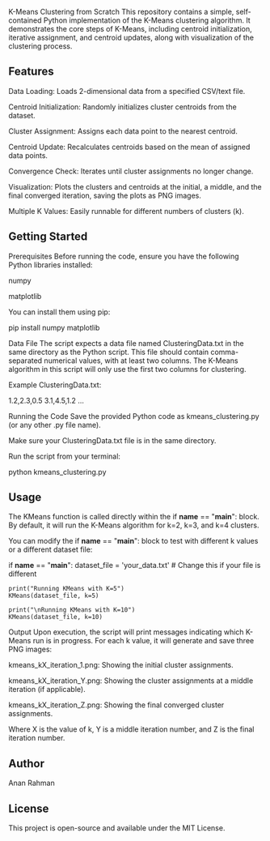 K-Means Clustering from Scratch
This repository contains a simple, self-contained Python implementation of the K-Means clustering algorithm. It demonstrates the core steps of K-Means, including centroid initialization, iterative assignment, and centroid updates, along with visualization of the clustering process.

## Features
Data Loading: Loads 2-dimensional data from a specified CSV/text file.

Centroid Initialization: Randomly initializes cluster centroids from the dataset.

Cluster Assignment: Assigns each data point to the nearest centroid.

Centroid Update: Recalculates centroids based on the mean of assigned data points.

Convergence Check: Iterates until cluster assignments no longer change.

Visualization: Plots the clusters and centroids at the initial, a middle, and the final converged iteration, saving the plots as PNG images.

Multiple K Values: Easily runnable for different numbers of clusters (k).

## Getting Started
Prerequisites
Before running the code, ensure you have the following Python libraries installed:

numpy

matplotlib

You can install them using pip:

pip install numpy matplotlib

Data File
The script expects a data file named ClusteringData.txt in the same directory as the Python script. This file should contain comma-separated numerical values, with at least two columns. The K-Means algorithm in this script will only use the first two columns for clustering.

Example ClusteringData.txt:

1.2,2.3,0.5
3.1,4.5,1.2
...

Running the Code
Save the provided Python code as kmeans_clustering.py (or any other .py file name).

Make sure your ClusteringData.txt file is in the same directory.

Run the script from your terminal:

python kmeans_clustering.py

## Usage
The KMeans function is called directly within the if __name__ == "__main__": block. By default, it will run the K-Means algorithm for k=2, k=3, and k=4 clusters.

You can modify the if __name__ == "__main__": block to test with different k values or a different dataset file:

if __name__ == "__main__":
    dataset_file = 'your_data.txt' # Change this if your file is different
    
    print("Running KMeans with K=5")
    KMeans(dataset_file, k=5)
    
    print("\nRunning KMeans with K=10")
    KMeans(dataset_file, k=10)

Output
Upon execution, the script will print messages indicating which K-Means run is in progress. For each k value, it will generate and save three PNG images:

kmeans_kX_iteration_1.png: Showing the initial cluster assignments.

kmeans_kX_iteration_Y.png: Showing the cluster assignments at a middle iteration (if applicable).

kmeans_kX_iteration_Z.png: Showing the final converged cluster assignments.

Where X is the value of k, Y is a middle iteration number, and Z is the final iteration number.

## Author
Anan Rahman 

## License
This project is open-source and available under the MIT License.
